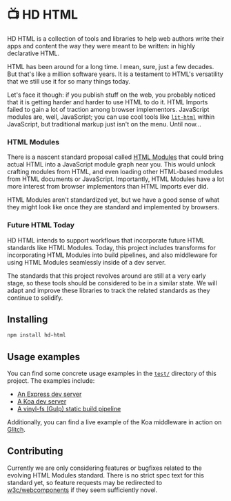 # 📺 HD HTML

HD HTML is a collection of tools and libraries to help web authors write their
apps and content the way they were meant to be written: in highly declarative
HTML.

HTML has been around for a long time. I mean, sure, just a few decades. But
that's like a million software years. It is a testament to HTML's versatility
that we still use it for so many things today.

Let's face it though: if you publish stuff on the web, you probably noticed that
it is getting harder and harder to use HTML to do it. HTML Imports failed to
gain a lot of traction among browser implementors. JavaScript modules are, well,
JavaScript; you can use cool tools like
[`lit-html`](https://github.com/polymerlabs/lit-html) within JavaScript, but
traditional markup just isn't on the menu. Until now...

### HTML Modules

There is a nascent standard proposal called
[HTML Modules](https://github.com/w3c/webcomponents/issues/645) that could
bring actual HTML into a JavaScript module graph near you. This would unlock
crafting modules from HTML, and even loading other HTML-based modules from HTML
documents or JavaScript. Importantly, HTML Modules have a lot more interest from
browser implementors than HTML Imports ever did.

HTML Modules aren't standardized yet, but we have a good sense of what they
might look like once they are standard and implemented by browsers.

### Future HTML Today

HD HTML intends to support workflows that incorporate future HTML standards like
HTML Modules. Today, this project includes transforms for incorporating HTML
Modules into build pipelines, and also middleware for using HTML Modules
seamlessly inside of a dev server.

The standards that this project revolves around are still at a very early stage,
so these tools should be considered to be in a similar state. We will adapt and
improve these libraries to track the related standards as they continue to
solidify.

## Installing

```sh
npm install hd-html
```

## Usage examples

You can find some concrete usage examples in the
[`test/`](https://github.com/PolymerLabs/hd-html/tree/master/test) directory
of this project. The examples include:

 - [An Express dev server](https://github.com/PolymerLabs/hd-html/blob/master/test/serve-express.js)
 - [A Koa dev server](https://github.com/PolymerLabs/hd-html/blob/master/test/serve-koa.js)
 - [A vinyl-fs (Gulp) static build pipeline](https://github.com/PolymerLabs/hd-html/blob/master/test/build.js)

Additionally, you can find a live example of the Koa middleware in action on
[Glitch](https://glitch.com/edit/#!/html-modules).

## Contributing

Currently we are only considering features or bugfixes related to the evolving
HTML Modules standard. There is no strict spec text for this standard yet, so
feature requests may be redirected to
[w3c/webcomponents](https://github.com/w3c/webcomponents) if they seem
sufficiently novel.

